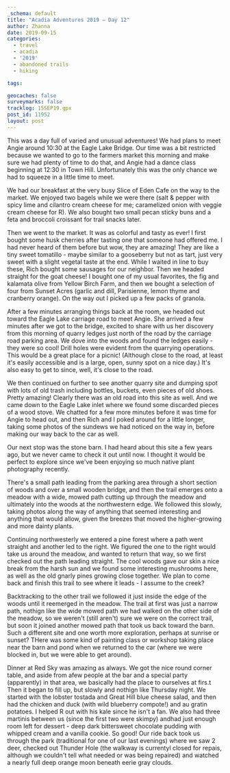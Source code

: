 ```yaml
---
_schema: default
title: "Acadia Adventures 2019 – Day 12"
author: Zhanna
date: 2019-09-15
categories: 
  - travel
  - acadia
  - '2019'
  - abandoned trails
  - hiking

tags:

geocaches: false
surveymarks: false
tracklog: 15SEP19.gpx
post_id: 11952
layout: post  
---
```


This was a day full of varied and unusual adventures! We had plans to meet Angie around 10:30 at the Eagle Lake Bridge. Our time was a bit restricted because we wanted to go to the farmers market this morning and make sure we had plenty of time to do that, and Angie had a dance class beginning at 12:30 in Town Hill. Unfortunately this was the only chance we had to squeeze in a little time to meet.

We had our breakfast at the very busy Slice of Eden Cafe on the way to the market. We enjoyed two bagels while we were there (salt & pepper with spicy lime and cilantro cream cheese for me; caramelized onion with veggie cream cheese for R). We also bought two small pecan sticky buns and a feta and broccoli croissant for trail snacks later.

Then we went to the market. It was as colorful and tasty as ever! I first bought some husk cherries after tasting one that someone had offered me. I had never heard of them before but wow, they are amazing! They are like a tiny sweet tomatillo - maybe similar to a gooseberry but not as tart, just very sweet with a slight vegetal taste at the end. While I waited in line to buy these, Rich bought some sausages for our neighbor. Then we headed straight for the goat cheese! I bought one of my usual favorites, the fig and kalamata olive from Yellow Birch Farm, and then we bought a selection of four from Sunset Acres (garlic and dill, Parisienne, lemon thyme and cranberry orange). On the way out I picked up a few packs of granola.

After a few minutes arranging things back at the room, we headed out toward the Eagle Lake carriage road to meet Angie. She arrived a few minutes after we got to the bridge, excited to share with us her discovery from this morning of quarry ledges just north of the road by the carriage road parking area. We dove into the woods and found the ledges easily - they were so cool! Drill holes were evident from the quarrying operations. This would be a great place for a picnic! (Although close to the road, at least it's easily accessible and is a large, open, sunny spot on a nice day.) It's also easy to get to since, well, it's close to the road. 

We then continued on further to see another quarry site and dumping spot with lots of old trash including bottles, buckets, even pieces of old shoes. Pretty amazing! Clearly there was an old road into this site as well. And we came down to the Eagle Lake inlet where we found some discarded pieces of a wood stove. We chatted for a few more minutes before it was time for Angie to head out, and then Rich and I poked around for a little longer, taking some photos of the sundews we had noticed on the way in, before making our way back to the car as well.

Our next stop was the stone barn. I had heard about this site a few years ago, but we never came to check it out until now. I thought it would be perfect to explore since we've been enjoying so much native plant photography recently. 

There's a small path leading from the parking area through a short section of woods and over a small wooden bridge, and then the trail emerges onto a meadow with a wide, mowed path cutting up through the meadow and ultimately into the woods at the northwestern edge.  We followed this slowly, taking photos along the way of anything that seemed interesting and anything that would allow, given the breezes that moved the higher-growing and more dainty plants. 

Continuing northwesterly we entered a pine forest where a path went straight and another led to the right. We figured the one to the right would take us around the meadow, and wanted to return that way, so we first checked out the path leading straight. The cool woods gave our skin a nice break from the harsh sun and we found some interesting mushrooms here, as well as the old gnarly pines growing close together. We plan to come back and finish this trail to see where it leads - I assume to the creek? 

Backtracking to the other trail we followed it just inside the edge of the woods until it reemerged in the meadow. The trail at first was just a narrow path, nothign like the wide mowed path we had walked on the other side of the meadow, so we weren't (still aren't) sure we were on the correct trail, but soon it joined another mowed path that took us back toward the barn. Such a different site and one worth more exploration, perhaps at sunrise or sunset? THere was some kind of painting class or workshop taking place near the barn and pond when we returned to the car (where we were blocked in, but we were able to get around). 

Dinner at Red Sky was amazing as always. We got the nice round corner table, and aside from afew people at the bar and a special party (apparently) in that area, we basically had the place to ourselves at firs.t Then it began to fill up, but slowly and nothign like Thursday night. We started with the lobster tostada and Great Hill blue cheese salad, and then had the chicken and duck (with wild blueberry compote!) and au gratin potatoes. I helped R out with his kale since he isn't a fan. We also had three martinis between us (since the first two were skimpy) andhad just enough room left for dessert - deep dark bittersweet chocolate pudding with whipped cream and a vanilla cookie. So good! Our ride back took us through the park (traditional for one of our last evenings) where we saw 2 deer, checked out Thunder Hole (the walkway is currentyl closed for repais, although we couldn't tell what needed or was being repaired) and watched a nearly full deep orange moon beneath eerie gray clouds.